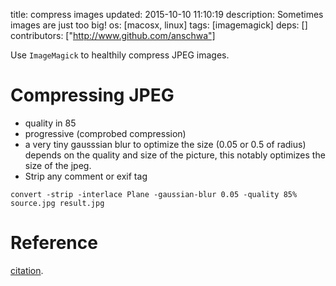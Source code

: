 title: compress images
updated: 2015-10-10 11:10:19
description: Sometimes images are just too big!
os: [macosx, linux]
tags: [imagemagick]
deps: []
contributors: ["http://www.github.com/anschwa"] 

Use `ImageMagick` to healthily compress JPEG images.

# Compressing JPEG

- quality in 85
- progressive (comprobed compression)
- a very tiny gausssian blur to optimize the size (0.05 or 0.5 of radius) depends on the quality and size of the picture, this notably optimizes the size of the jpeg.
- Strip any comment or exif tag

```
convert -strip -interlace Plane -gaussian-blur 0.05 -quality 85% source.jpg result.jpg
```

# Reference
[citation](http://stackoverflow.com/questions/7261855/recommendation-for-compressing-jpg-files-with-imagemagick).
